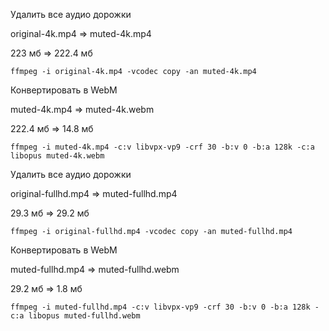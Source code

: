 Удалить все аудио дорожки 

original-4k.mp4 => muted-4k.mp4

223 мб => 222.4 мб
```shell script
ffmpeg -i original-4k.mp4 -vcodec copy -an muted-4k.mp4
```

Конвертировать в WebM 

muted-4k.mp4 => muted-4k.webm

222.4 мб => 14.8 мб
```shell script
ffmpeg -i muted-4k.mp4 -c:v libvpx-vp9 -crf 30 -b:v 0 -b:a 128k -c:a libopus muted-4k.webm
```

Удалить все аудио дорожки 

original-fullhd.mp4 => muted-fullhd.mp4

29.3 мб => 29.2 мб
```shell script
ffmpeg -i original-fullhd.mp4 -vcodec copy -an muted-fullhd.mp4
```

Конвертировать в WebM 

muted-fullhd.mp4 => muted-fullhd.webm

29.2 мб => 1.8 мб
```shell script
ffmpeg -i muted-fullhd.mp4 -c:v libvpx-vp9 -crf 30 -b:v 0 -b:a 128k -c:a libopus muted-fullhd.webm
```
